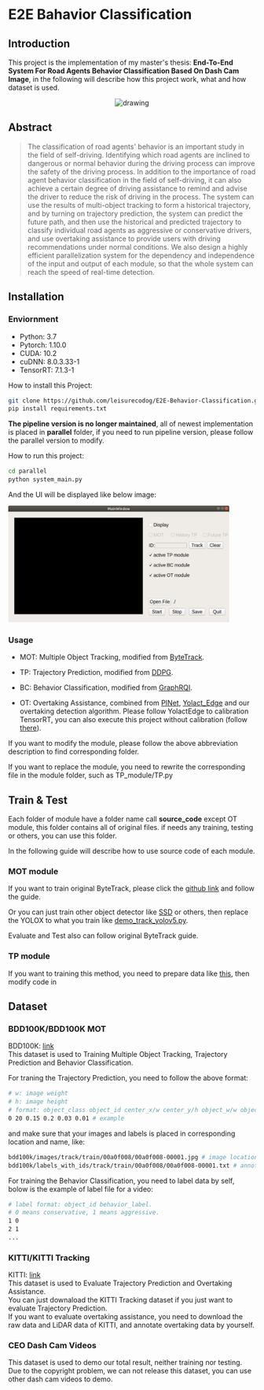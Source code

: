 # E2E Bahavior Classification

## Introduction

This project is the implementation of my master's thesis: **End-To-End System For Road Agents Behavior Classification Based On Dash Cam Image**, in the following will describe how this project work, what and how dataset is used.

<p align="center">
  <img src="./imgs/demo/BC.gif" alt="drawing" width="350" />
</p>

## Abstract
> The classification of road agents' behavior is an important study in the field of self-driving. Identifying which road agents are inclined to dangerous or normal behavior during the driving process can improve the safety of the driving process. In addition to the importance of road agent behavior classification in the field of self-driving, it can also achieve a certain degree of driving assistance to remind and advise the driver to reduce the risk of driving in the process. The system can use the results of multi-object tracking to form a historical trajectory, and by turning on trajectory prediction, the system can predict the future path, and then use the historical and predicted trajectory to classify individual road agents as aggressive or conservative drivers, and use overtaking assistance to provide users with driving recommendations under normal conditions. We also design a highly efficient parallelization system for the dependency and independence of the input and output of each module, so that the whole system can reach the speed of real-time detection.

## Installation

### Enviornment

- Python: 3.7
- Pytorch: 1.10.0
- CUDA: 10.2
- cuDNN: 8.0.3.33-1
- TensorRT: 7.1.3-1

How to install this Project:
```sh
git clone https://github.com/leisurecodog/E2E-Behavior-Classification.git
pip install requirements.txt
```

**The pipeline version is no longer maintained**, all of newest implementation is placed in **parallel** folder, if you need to run pipeline version, please follow the parallel version to modify.

How to run this project:
```sh
cd parallel
python system_main.py
```
And the UI will be displayed like below image:

<img src="./imgs/demo/UI.jpg" width="450" />

### Usage

- MOT: Multiple Object Tracking, modified from [ByteTrack](https://github.com/ifzhang/ByteTrack).

- TP: Trajectory Prediction, modified from [DDPG](https://github.com/ghliu/pytorch-ddpg).
- BC: Behavior Classification, modified from [GraphRQI](https://github.com/rohanchandra30/GraphRQI).
- OT: Overtaking Assistance, combined from [PINet](https://arxiv.org/abs/2002.06604), [Yolact_Edge](https://github.com/haotian-liu/yolact_edge) and our overtaking detection algorithm. Please follow YolactEdge to calibration TensorRT, you can also execute this project without calibration (follow [there](https://github.com/haotian-liu/yolact_edge#inference-without-calibration)).

If you want to modify the module, please follow the above abbreviation description to find corresponding folder.

If you want to replace the module, you need to rewrite the corresponding file in the module folder, such as TP_module/TP.py

## Train & Test
Each folder of module have a folder name call **source_code** except OT module, this folder contains all of original files. if needs any training, testing or others, you can use this folder.

In the following guide will describe how to use  source code of each module.

### MOT module

If you want to train original ByteTrack, please click the [github link](https://github.com/ifzhang/ByteTrack) and follow the guide.

Or you can just train other object detector like [SSD](https://arxiv.org/abs/1512.02325?context=cs) or others, then replace the YOLOX to what you train like [demo_track_yolov5.py](./parallel/MOT_module/source_code/tools/demo_track_yolov5.py).

Evaluate and Test also can follow original ByteTrack guide.

### TP module

If you want to training this method, you need to prepare data like [this](#bdd100kbdd100k-mot), then modify code in 

## Dataset
### BDD100K/BDD100K MOT

BDD100K: [link](https://www.bdd100k.com/)<br>
This dataset is used to Training Multiple Object Tracking, Trajectory Prediction and Behavior Classification.<br>
<!-- If you need to training MOT module(ByteTrack), you can just follow other model that how to train a
object detector, then replace the detector in ByteTrack and modify corresponding code. <br> -->
For traning the Trajectory Prediction, you need to follow the above format:
```sh
# w: image weight
# h: image height
# format: object_class object_id center_x/w center_y/h object_w/w object_h/h 
0 20 0.15 0.2 0.03 0.01 # example
```
and make sure that your images and labels is placed in corresponding location and name, like:
```sh
bdd100k/images/track/train/00a0f008/00a0f008-00001.jpg # image location, for get image width and height
bdd100k/labels_with_ids/track/train/00a0f008/00a0f008-00001.txt # annotation location
```

For training the Behavior Classification, you need to label data by self, bolow is the example of label file for a video:
```sh
# label format: object_id behavior_label.
# 0 means conservative, 1 means aggressive.
1 0 
2 1
...
```

### KITTI/KITTI Tracking
KITTI: [link](http://www.cvlibs.net/datasets/kitti/)<br>
This dataset is used to Evaluate Trajectory Prediction and Overtaking Assistance.<br>
You can just downaload the KITTI Tracking dataset if you just want to evaluate Trajectory Prediction.<br>
If you want to evaluate overtaking assistance, you need to download the raw data and LiDAR data of KITTI, and annotate overtaking data by yourself.
### CEO Dash Cam Videos
This dataset is used to demo our total result, neither training nor testing. Due to the copyright problem, we can not release this dataset, you can use other dash cam videos to demo.